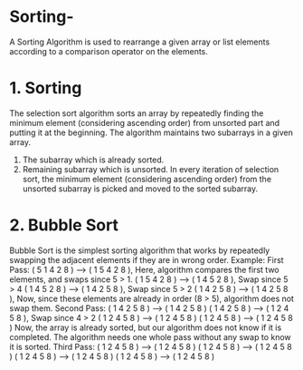 # Sorting-
A Sorting Algorithm is used to rearrange a given array or list elements according to a comparison operator on the elements.

# 1. Sorting 
The selection sort algorithm sorts an array by repeatedly finding the minimum element (considering ascending order) from unsorted part and putting it at the beginning. The         algorithm maintains two subarrays in a given array.
  1) The subarray which is already sorted. 
  2) Remaining subarray which is unsorted.
  In every iteration of selection sort, the minimum element (considering ascending order) from the unsorted subarray is picked and moved to the sorted subarray. 
# 2. Bubble Sort
  Bubble Sort is the simplest sorting algorithm that works by repeatedly swapping the adjacent elements if they are in wrong order.
  Example: 
  First Pass: 
  ( 5 1 4 2 8 ) –> ( 1 5 4 2 8 ), Here, algorithm compares the first two elements, and swaps since 5 > 1. 
  ( 1 5 4 2 8 ) –>  ( 1 4 5 2 8 ), Swap since 5 > 4 
  ( 1 4 5 2 8 ) –>  ( 1 4 2 5 8 ), Swap since 5 > 2 
  ( 1 4 2 5 8 ) –> ( 1 4 2 5 8 ), Now, since these elements are already in order (8 > 5), algorithm does not swap them.
  Second Pass: 
  ( 1 4 2 5 8 ) –> ( 1 4 2 5 8 ) 
  ( 1 4 2 5 8 ) –> ( 1 2 4 5 8 ), Swap since 4 > 2 
  ( 1 2 4 5 8 ) –> ( 1 2 4 5 8 ) 
  ( 1 2 4 5 8 ) –>  ( 1 2 4 5 8 ) 
  Now, the array is already sorted, but our algorithm does not know if it is completed. The algorithm needs one whole pass without any swap to know it is sorted.
  Third Pass: 
  ( 1 2 4 5 8 ) –> ( 1 2 4 5 8 ) 
  ( 1 2 4 5 8 ) –> ( 1 2 4 5 8 ) 
  ( 1 2 4 5 8 ) –> ( 1 2 4 5 8 ) 
  ( 1 2 4 5 8 ) –> ( 1 2 4 5 8 )
  
